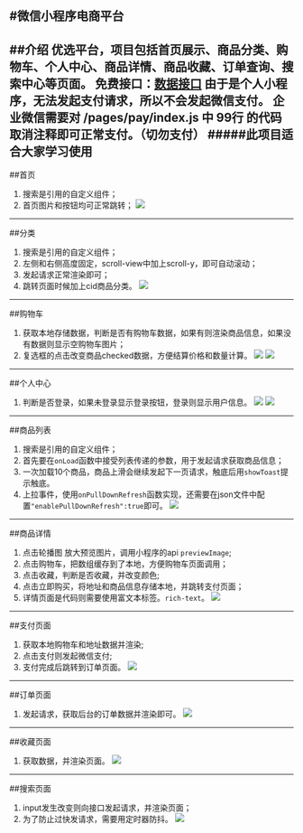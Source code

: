 #微信小程序电商平台
---
##介绍
优选平台，项目包括首页展示、商品分类、购物车、个人中心、商品详情、商品收藏、订单查询、搜索中心等页面。
免费接口：[数据接口](https://www.showdoc.com.cn/128719739414963/2513235043485226)
由于是个人小程序，无法发起支付请求，所以不会发起微信支付。
企业微信需要对 **/pages/pay/index.js** 中 **99行** 的代码取消注释即可正常支付。（切勿支付）
#####此项目适合大家学习使用
---
##首页
1. 搜索是引用的自定义组件；
2. 首页图片和按钮均可正常跳转；
![](icons/images/index.png)
---
##分类
1. 搜索是引用的自定义组件；
2. 左侧和右侧高度固定，scroll-view中加上scroll-y，即可自动滚动；
3. 发起请求正常渲染即可；
4. 跳转页面时候加上cid商品分类。
![](icons/images/category.png)
---
##购物车
1. 获取本地存储数据，判断是否有购物车数据，如果有则渲染商品信息，如果没有数据则显示空购物车图片；
2. 复选框的点击改变商品checked数据，方便结算价格和数量计算。
![](icons/images/cart01.png)
![](icons/images/cart02.png)
---
##个人中心
1. 判断是否登录，如果未登录显示登录按钮，登录则显示用户信息。
![](icons/images/login01.png)
![](icons/images/login02.png)
---
##商品列表
1. 搜索是引用的自定义组件；
2. 首先要在`onLoad`函数中接受列表传递的参数，用于发起请求获取商品信息；
3. 一次加载10个商品，商品上滑会继续发起下一页请求，触底后用`showToast`提示触底。
4. 上拉事件，使用`onPullDownRefresh`函数实现，还需要在json文件中配置`"enablePullDownRefresh":true`即可。
![](icons/images/goods_list.png)
---
##商品详情
1. 点击轮播图 放大预览图片，调用小程序的api `previewImage`;
2. 点击购物车，把数组缓存到了本地，方便购物车页面调用；
3. 点击收藏，判断是否收藏，并改变颜色;
4. 点击立即购买，将地址和商品信息存储本地，并跳转支付页面；
5. 详情页面是代码则需要使用富文本标签。`rich-text`。
![](icons/images/goods_detail.png)
---
##支付页面
1. 获取本地购物车和地址数据并渲染;
2. 点击支付则发起微信支付;
3. 支付完成后跳转到订单页面。
![](icons/images/pay.png)
---
##订单页面
1. 发起请求，获取后台的订单数据并渲染即可。
![](icons/images/order.png)
---
##收藏页面
1. 获取数据，并渲染页面。
![](icons/images/collect.png)
---
##搜索页面
1. input发生改变则向接口发起请求，并渲染页面；
2. 为了防止过快发请求，需要用定时器防抖。
![](icons/images/search.png)